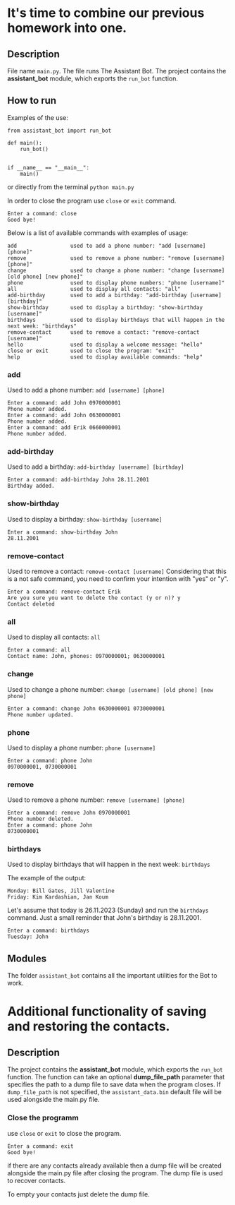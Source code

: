 # It's time to combine our previous homework into one.

## Description

File name `main.py`. The file runs The Assistant Bot.
The project contains the **assistant_bot** module, which exports the `run_bot` function.

## How to run

Examples of the use:

```
from assistant_bot import run_bot

def main():
    run_bot()


if __name__ == "__main__":
    main()
```

or directly from the terminal `python main.py`

In order to close the program use `close` or `exit` command.

```
Enter a command: close
Good bye!
```

Below is a list of available commands with examples of usage:

```
add                 used to add a phone number: "add [username] [phone]"
remove              used to remove a phone number: "remove [username] [phone]"
change              used to change a phone number: "change [username] [old phone] [new phone]"
phone               used to display phone numbers: "phone [username]"
all                 used to display all contacts: "all"
add-birthday        used to add a birthday: "add-birthday [username] [birthday]"
show-birthday       used to display a birthday: "show-birthday [username]"
birthdays           used to display birthdays that will happen in the next week: "birthdays"
remove-contact      used to remove a contact: "remove-contact [username]"
hello               used to display a welcome message: "hello"
close or exit       used to close the program: "exit"
help                used to display available commands: "help"
```

### add

Used to add a phone number: `add [username] [phone]`

```
Enter a command: add John 0970000001
Phone number added.
Enter a command: add John 0630000001
Phone number added.
Enter a command: add Erik 0660000001
Phone number added.
```

### add-birthday

Used to add a birthday: `add-birthday [username] [birthday]`

```
Enter a command: add-birthday John 28.11.2001
Birthday added.
```

### show-birthday

Used to display a birthday: `show-birthday [username]`

```
Enter a command: show-birthday John
28.11.2001
```

### remove-contact

Used to remove a contact: `remove-contact [username]`
Considering that this is a not safe command, you need to confirm your intention with "yes" or "y".

```
Enter a command: remove-contact Erik
Are you sure you want to delete the contact (y or n)? y
Contact deleted
```

### all

Used to display all contacts: `all`

```
Enter a command: all
Contact name: John, phones: 0970000001; 0630000001

```

### change

Used to change a phone number: `change [username] [old phone] [new phone]`

```
Enter a command: change John 0630000001 0730000001
Phone number updated.

```

### phone

Used to display a phone number: `phone [username]`

```
Enter a command: phone John
0970000001, 0730000001
```

### remove

Used to remove a phone number: `remove [username] [phone]`

```
Enter a command: remove John 0970000001
Phone number deleted.
Enter a command: phone John
0730000001

```

### birthdays

Used to display birthdays that will happen in the next week: `birthdays`

The example of the output:

```
Monday: Bill Gates, Jill Valentine
Friday: Kim Kardashian, Jan Koum

```

Let's assume that today is 26.11.2023 (Sunday) and run the `birthdays` command. Just a small reminder that John's birthday is 28.11.2001.

```
Enter a command: birthdays
Tuesday: John
```

## Modules

The folder `assistant_bot` contains all the important utilities for the Bot to work.

# Additional functionality of saving and restoring the contacts.

## Description

The project contains the **assistant_bot** module, which exports the `run_bot` function.
The function can take an optional **dump_file_path** parameter that specifies the path to a dump file to save data when the program closes.
If `dump_file_path` is not specified, the `assistant_data.bin` default file will be used alongside the main.py file.

### Close the programm

use `close` or `exit` to close the program.

```
Enter a command: exit
Good bye!
```

if there are any contacts already available then a dump file will be created alongside the main.py file after closing the program. The dump file is used to recover contacts.

To empty your contacts just delete the dump file.
